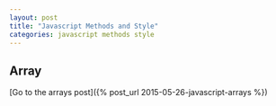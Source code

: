```yaml
---
layout: post
title: "Javascript Methods and Style"
categories: javascript methods style
---
```


## Array

[Go to the arrays post]({% post_url 2015-05-26-javascript-arrays %})
